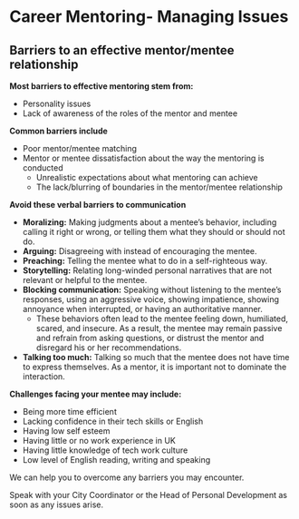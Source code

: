 # Career Mentoring- Managing Issues

## **Barriers to an effective mentor/mentee relationship**

**Most barriers to effective mentoring stem from:**

* Personality issues
* Lack of awareness of the roles of the mentor and mentee

**Common barriers include**

* Poor mentor/mentee matching
* Mentor or mentee dissatisfaction about the way the mentoring is conducted
  * Unrealistic expectations about what mentoring can achieve
  * The lack/blurring of boundaries in the mentor/mentee relationship

**Avoid these verbal barriers to communication**

* **Moralizing:** Making judgments about a mentee’s behavior, including calling it right or wrong, or telling them what they should or should not do.
* **Arguing:** Disagreeing with instead of encouraging the mentee.
* **Preaching:** Telling the mentee what to do in a self-righteous way.
* **Storytelling:** Relating long-winded personal narratives that are not relevant or helpful to the mentee.
* **Blocking communication:** Speaking without listening to the mentee’s responses, using an aggressive voice, showing impatience, showing annoyance when interrupted, or having an authoritative manner. 
  * These behaviors often lead to the mentee feeling down, humiliated, scared, and insecure. As a result, the mentee may remain passive and refrain from asking questions, or distrust the mentor and disregard his or her recommendations.
* **Talking too much:** Talking so much that the mentee does not have time to express themselves. As a mentor, it is important not to dominate the interaction.

**Challenges facing your mentee may include:**

* Being more time efficient
* Lacking confidence in their tech skills or English 
* Having low self esteem
* Having little or no work experience in UK 
* Having little knowledge of tech work culture
* Low level of English reading, writing and speaking

We can help you to overcome any barriers you may encounter. 

Speak with your City Coordinator or the Head of Personal Development as soon as any issues arise. 

